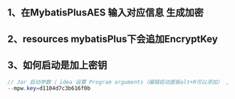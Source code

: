 ## 1、在MybatisPlusAES 输入对应信息 生成加密
## 2、resources mybatisPlus下会追加EncryptKey
## 3、如何启动是加上密钥

```java
// Jar 启动参数（ idea 设置 Program arguments（编辑启动面板alt+R可以添加） , 服务器可以设置为启动环境变量 ）
--mpw.key=d1104d7c3b616f0b
```